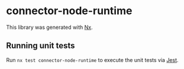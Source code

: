 # connector-node-runtime

This library was generated with [Nx](https://nx.dev).

## Running unit tests

Run `nx test connector-node-runtime` to execute the unit tests via [Jest](https://jestjs.io).
